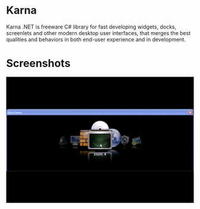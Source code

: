 # Karna

Karna .NET is freeware C# library for fast developing widgets, docks, screenlets and other modern desktop user interfaces, that merges the best qualities and behaviors in both end-user experience and in development.

# Screenshots

![Karna](https://raw.githubusercontent.com/perevoznyk/karna/master/karna_dock.gif)
